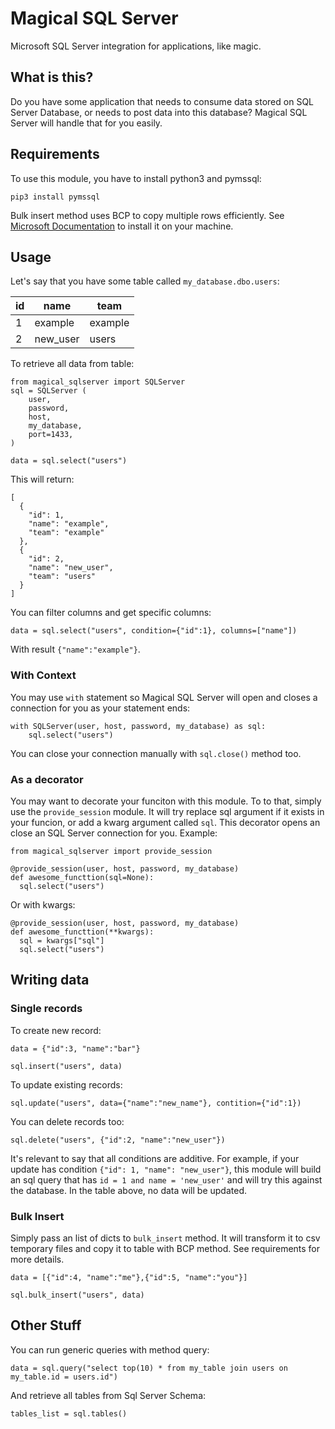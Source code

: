 # Magical SQL Server

Microsoft SQL Server integration for applications, like magic.

## What is this?

Do you have some application that needs to consume data stored on SQL Server Database, or needs to post data into this database? Magical SQL Server will handle that for you easily.

## Requirements

To use this module, you have to install python3 and pymssql:

```
pip3 install pymssql
```

Bulk insert method uses BCP to copy multiple rows efficiently. See [Microsoft Documentation](https://docs.microsoft.com/pt-br/sql/tools/bcp-utility?view=sql-server-2017) to install it on your machine.

## Usage

Let's say that you have some table called ```my_database.dbo.users```:

id | name | team
-- | ----- | ----
1 | example | example
2 | new_user | users

To retrieve all data from table:
```
from magical_sqlserver import SQLServer
sql = SQLServer (
    user,
    password,
    host,
    my_database,
    port=1433,
)

data = sql.select("users")
```

This will return:
```
[
  {
    "id": 1,
    "name": "example",
    "team": "example"
  },
  {
    "id": 2,
    "name": "new_user",
    "team": "users"
  }
]
```

You can filter columns and get specific columns:
```
data = sql.select("users", condition={"id":1}, columns=["name"])
```

With result ```{"name":"example"}```.

### With Context

You may use ```with``` statement so Magical SQL Server will open and closes a connection for you as your statement ends:

```
with SQLServer(user, host, password, my_database) as sql:
    sql.select("users")
```

You can close your connection manually with ```sql.close()``` method too.

### As a decorator

You may want to decorate your funciton with this module. To to that, simply use the ```provide_session``` module. It will try replace sql argument if it exists in your funcion, or add a kwarg argument called ```sql```. This decorator opens an close an SQL Server connection for you. Example:

```
from magical_sqlserver import provide_session

@provide_session(user, host, password, my_database)
def awesome_functtion(sql=None):
  sql.select("users")
```

Or with kwargs:
```
@provide_session(user, host, password, my_database)
def awesome_functtion(**kwargs):
  sql = kwargs["sql"]
  sql.select("users")
```

## Writing data

### Single records

To create new record:

```
data = {"id":3, "name":"bar"}

sql.insert("users", data)
```

To update existing records:
```
sql.update("users", data={"name":"new_name"}, contition={"id":1})
```

You can delete records too:
```
sql.delete("users", {"id":2, "name":"new_user"})
```

It's relevant to say that all conditions are additive. For example, if your update has condition ```{"id": 1, "name": "new_user"}```, this module will build an sql query that has ```id = 1 and name = 'new_user'``` and will try this against the database. In the table above, no data will be updated.

### Bulk Insert
Simply pass an list of dicts to ```bulk_insert``` method. It will transform it to csv temporary files and copy it to table with BCP method. See requirements for more details.

```
data = [{"id":4, "name":"me"},{"id":5, "name":"you"}]

sql.bulk_insert("users", data)
```

## Other Stuff
You can run generic queries with method query:
```
data = sql.query("select top(10) * from my_table join users on my_table.id = users.id")
```

And retrieve all tables from Sql Server Schema:
```
tables_list = sql.tables()
```
